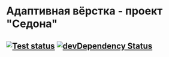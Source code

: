 # Адаптивная вёрстка - проект "Седона"
[![Test status](https://github.com/serge-vs/sedona-adaptive/actions/workflows/test.yml/badge.svg?branch=main)](https://github.com/serge-vs/sedona-adaptive/actions)
[![devDependency Status](https://david-dm.org/serge-vs/sedona-adaptive/dev-status.svg)](https://david-dm.org/serge-vs/sedona-adaptive#info=devDependencies)
---
